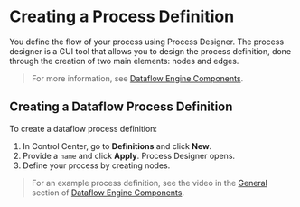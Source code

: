 # Creating a Process Definition
You define the flow of your process using Process Designer. The process designer is a GUI tool that allows you to design the process definition, done through the creation of two main elements: nodes and edges.

>For more information, see [Dataflow Engine Components](asset://tribefire.cortex.documentation:concepts-doc/features/dataflow-engine/dataflow_engine_components.md#process-definiton).

## Creating a Dataflow Process Definition

To create a dataflow process definition:

1. In Control Center, go to **Definitions** and click **New**.
2. Provide a `name` and click **Apply**. Process Designer opens.
3. Define your process by creating nodes. 

>For an example process definition, see the video in the [General](asset://tribefire.cortex.documentation:concepts-doc/features/dataflow-engine/dataflow_engine_components.md#general) section of [Dataflow Engine Components](asset://tribefire.cortex.documentation:concepts-doc/features/dataflow-engine/dataflow_engine_components.md).